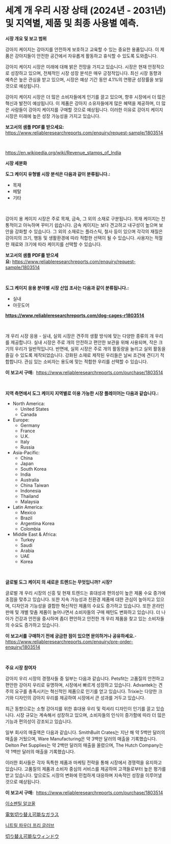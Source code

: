 <p><h1>세계 개 우리 시장 상태 (2024년 - 2031년) 및 지역별, 제품 및 최종 사용별 예측.</h1></p><p><strong>시장 개요 및 보고 범위</strong></p>
<p><p>강아지 케이지는 강아지를 안전하게 보호하고 교육할 수 있는 중요한 용품입니다. 이 제품은 강아지들이 안전한 공간에서 자유롭게 활동하고 휴식할 수 있도록 도와줍니다. </p><p>강아지 케이지 시장은 미래에 대해 밝은 전망을 가지고 있습니다. 시장은 현재 안정적으로 성장하고 있으며, 전체적인 시장 성장 분석은 매우 긍정적입니다. 최신 시장 동향과 예측은 높은 관심을 받고 있으며, 시장은 예상 기간 동안 4.1%의 연평균 성장률을 보일 것으로 예상됩니다.</p><p>강아지 케이지 시장은 더 많은 소비자들에게 인기를 끌고 있으며, 향후 시장에서 더 많은 혁신과 발전이 예상됩니다. 이 제품은 강아지 소유자들에게 많은 혜택을 제공하며, 더 많은 사람들이 강아지 케이지를 구매할 것으로 예상됩니다. 이러한 이유로 강아지 케이지 시장은 미래에 높은 성장 가능성을 가지고 있습니다.</p></p>
<p><strong>보고서의 샘플 PDF를 받으세요:</strong> <a href="https://www.reliableresearchreports.com/enquiry/request-sample/1803514">https://www.reliableresearchreports.com/enquiry/request-sample/1803514</a></p>
<p>&nbsp;</p>
<p><a href="https://en.wikipedia.org/wiki/Revenue_stamps_of_India">https://en.wikipedia.org/wiki/Revenue_stamps_of_India</a></p>
<p><strong>시장 세분화</strong></p>
<p><strong>도그 케이지 유형별 시장 분석은 다음과 같이 분류됩니다.:</strong></p>
<p><ul><li>목재</li><li>메탈</li><li>기타</li></ul></p>
<p>&nbsp;</p>
<p><p>강아지 용 케이지 시장은 주로 목재, 금속, 그 외의 소재로 구분됩니다. 목재 케이지는 전통적이고 아늑하며 꾸미기 쉽습니다. 금속 케이지는 보다 견고하고 내구성이 높으며 보안을 강화할 수 있습니다. 그 외의 소재로는 플라스틱, 철사 등이 있으며 각각의 재질은 강아지의 크기, 행동 및 생활환경에 따라 적합한 선택이 될 수 있습니다. 사용자는 적절한 재료와 크기에 따라 케이지를 선택할 수 있습니다.</p></p>
<p><strong>보고서의 샘플 PDF를 받으세요:</strong>&nbsp;<a href="https://www.reliableresearchreports.com/enquiry/request-sample/1803514">https://www.reliableresearchreports.com/enquiry/request-sample/1803514</a></p>
<p>&nbsp;</p>
<p><strong> 도그 케이지 응용 분야별 시장 산업 조사는 다음과 같이 분류됩니다.:</strong></p>
<p><ul><li>실내</li><li>아웃도어</li></ul></p>
<p><strong><a href="https://www.reliableresearchreports.com/dog-cages-r1803514">https://www.reliableresearchreports.com/dog-cages-r1803514</a></strong></p>
<p>&nbsp;</p>
<p><p>개 우리 시장 응용 - 실내, 실외 시장은 견주의 생활 방식에 맞는 다양한 종류의 개 우리를 제공합니다. 실내 시장은 주로 개의 안전하고 편안한 보관을 위해 사용되며, 작은 크기의 우리가 일반적입니다. 반면에, 실외 시장은 주로 개의 활동량을 늘리고 실외 활동을 즐길 수 있도록 제작되었습니다. 강화된 소재로 제작된 우리들은 날씨 조건에 견디기 적합합니다. 관심 있는 소비자는 용도에 맞는 적합한 우리를 선택할 수 있습니다.</p></p>
<p><strong>이 보고서 구매:</strong>&nbsp; <a href="https://www.reliableresearchreports.com/purchase/1803514">https://www.reliableresearchreports.com/purchase/1803514</a></p>
<p>&nbsp;</p>
<p><strong>지역 측면에서 도그 케이지 지역별로 이용 가능한 시장 플레이어는 다음과 같습니다.:</strong></p>
<p><ul>
    <li>
        North America:
        <ul>
            <li>United States</li>
            <li>Canada</li>
        </ul>
    </li>
    <li>
        Europe:
        <ul>
            <li>Germany</li>
            <li>France</li>
            <li>U.K.</li>
            <li>Italy</li>
            <li>Russia</li>
        </ul>
    </li>
    <li>
        Asia-Pacific:
        <ul>
            <li>China</li>
            <li>Japan</li>
            <li>South Korea</li>
            <li>India</li>
            <li>Australia</li>
            <li>China Taiwan</li>
            <li>Indonesia</li>
            <li>Thailand</li>
            <li>Malaysia</li>
        </ul>
    </li>
    <li>
        Latin America:
        <ul>
            <li>Mexico</li>
            <li>Brazil</li>
            <li>Argentina Korea</li>
            <li>Colombia</li>
        </ul>
    </li>
    <li>
        Middle East & Africa:
        <ul>
            <li>Turkey</li>
            <li>Saudi</li>
            <li>Arabia</li>
            <li>UAE</li>
            <li>Korea</li>
        </ul>
    </li>
    </ul></p>
<p>&nbsp;</p>
<p><strong>글로벌 도그 케이지 의 새로운 트렌드는 무엇입니까? 시장?</strong></p>
<p><p>글로벌 개 우리 시장의 신흥 및 현재 트렌드는 휴대성과 편의성이 높은 제품 수요 증가에 초점을 맞추고 있습니다. 또한 지속 가능성과 친환경 제품에 대한 관심이 높아지고 있으며, 디자인과 기능성을 결합한 혁신적인 제품의 수요도 증가하고 있습니다. 또한 온라인 판매 및 개별 맞춤 제품이 늘어나면서 소비자들의 구매 패턴도 변화하고 있습니다. 더 나아가 건강과 안전을 중시하며 좀더 편안하고 안전한 개 우리 제품을 찾고 있는 소비자들의 수요도 증가하고 있습니다.</p></p>
<p><strong>이 보고서를 구매하기 전에 궁금한 점이 있으면 문의하거나 공유하세요.</strong>- <a href="https://www.reliableresearchreports.com/enquiry/pre-order-enquiry/1803514">https://www.reliableresearchreports.com/enquiry/pre-order-enquiry/1803514</a></p>
<p>&nbsp;</p>
<p><strong>주요 시장 참여자</strong></p>
<p><p>강아지 우리 시장의 경쟁사들 중 일부는 다음과 같습니다. Petsfit는 고품질의 안전하고 편안한 강아지 우리로 유명하며, 시장에서 빠르게 성장하고 있습니다. Advantek는 견주의 요구를 충족시키는 혁신적인 제품으로 인기를 얻고 있습니다. Trixie는 다양한 크기와 디자인의 강아지 우리를 제공하여 시장에서 큰 성과를 거두고 있습니다.</p><p>최근 동향으로는 소형 강아지를 위한 휴대용 우리 및 럭셔리 디자인이 인기를 끌고 있습니다. 시장 규모는 계속해서 성장하고 있으며, 소비자들의 인식이 증가함에 따라 더 많은 기능과 편의성이 강조되고 있습니다.</p><p>일부 회사의 매출액은 다음과 같습니다. SmithBuilt Crates는 지난 해 약 5백만 달러의 매출을 거뒀으며, Ware Manufacturing은 약 3백만 달러의 매출을 기록했습니다. Delton Pet Supplies는 약 2백만 달러의 매출을 올렸으며, The Hutch Company는 약 1백만 달러의 매출을 기록했습니다.</p><p>이러한 회사들은 각자 독특한 제품과 마케팅 전략을 통해 시장에서 경쟁력을 유지하고 있습니다. 고품질의 제품과 소비자 중심의 서비스를 제공하여 고객들로부터 높은 평가를 받고 있습니다. 앞으로도 시장의 변화에 민첩하게 대응하며 지속적인 성장을 이루어낼 것으로 예상됩니다.</p></p>
<p><strong>이 보고서 구매:</strong>&nbsp;&nbsp;<a href="https://www.reliableresearchreports.com/purchase/1803514">https://www.reliableresearchreports.com/purchase/1803514</a></p>
<p><p><a href="https://github.com/TobyKub4685/Market-Research-Report-List-3/blob/main/687723233628.md">이소펜틸 알코올</a></p><p><a href="https://github.com/mohamedbakry57/Market-Research-Report-List-5/blob/main/967086426302.md">電気切り替え可能なガラス</a></p><p><a href="https://github.com/nicholasellison0076890/Market-Research-Report-List-2/blob/main/959282733630.md">니트릴 파우더 프리 글러브</a></p><p><a href="https://github.com/DanykaKilback/Market-Research-Report-List-2/blob/main/622722726301.md">切り替え可能なウィンドウ</a></p></p>